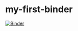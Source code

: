 # my-first-binder
[![Binder](https://mybinder.org/badge_logo.svg)](https://mybinder.org/v2/gh/wuld666/my-first-binder/HEAD)
